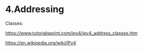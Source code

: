 # 4.Addressing

Classes:

https://www.tutorialspoint.com/ipv4/ipv4_address_classes.htm


https://en.wikipedia.org/wiki/IPv4
